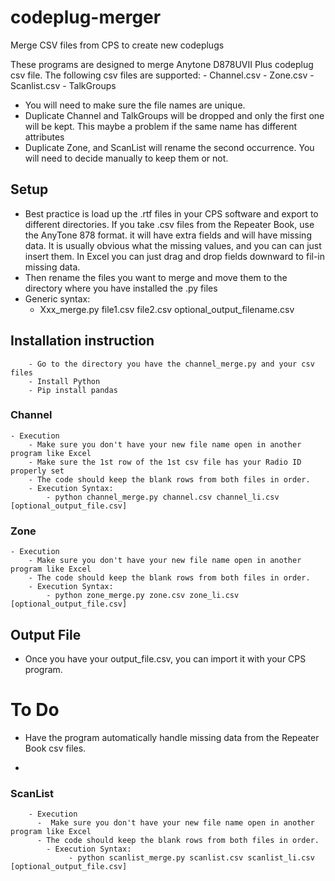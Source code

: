 # codeplug-merger
Merge CSV files from CPS to create new codeplugs

These programs are designed to merge Anytone D878UVII Plus codeplug csv file.  The following csv files are supported:
        - Channel.csv
        - Zone.csv
        - Scanlist.csv
         - TalkGroups
- You will need to make sure the file names are unique.
- Duplicate Channel and TalkGroups will be dropped and only the first one will be kept.  This maybe a problem if the same name has different attributes
- Duplicate Zone, and ScanList will rename the second occurrence.    You will need to decide manually to keep them or not.
        
## Setup
- Best practice is load up the .rtf files in your CPS software and export to different directories.  If you take .csv files from the Repeater Book, use the AnyTone 878 format.  it will have extra fields and will have missing data.  It is usually obvious what the missing values, and you can can just insert them.  In Excel you can just drag and drop fields downward to fil-in missing data.
- Then rename the files you want to merge and move them to the directory where you have installed the .py files
- Generic syntax:
    - Xxx_merge.py file1.csv file2.csv optional_output_filename.csv
    
## Installation instruction
        - Go to the directory you have the channel_merge.py and your csv files
        - Install Python
        - Pip install pandas

    
### Channel
    - Execution
        - Make sure you don't have your new file name open in another program like Excel
        - Make sure the 1st row of the 1st csv file has your Radio ID properly set
        - The code should keep the blank rows from both files in order.
        - Execution Syntax:
            - python channel_merge.py channel.csv channel_li.csv [optional_output_file.csv]
### Zone
    - Execution
        - Make sure you don't have your new file name open in another program like Excel
        - The code should keep the blank rows from both files in order.
        - Execution Syntax:
            - python zone_merge.py zone.csv zone_li.csv [optional_output_file.csv]

## Output File
- Once you have your output_file.csv, you can import it with your CPS program.

# To Do
- Have the program automatically handle missing data from the Repeater Book csv files.

- 
  
### ScanList
        - Execution
          -  Make sure you don't have your new file name open in another program like Excel
          - The code should keep the blank rows from both files in order.
            - Execution Syntax:
                 - python scanlist_merge.py scanlist.csv scanlist_li.csv [optional_output_file.csv]

